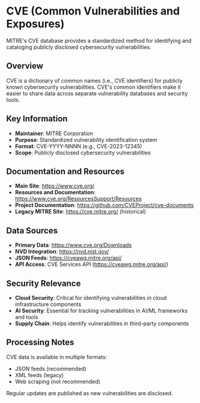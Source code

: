 # CVE (Common Vulnerabilities and Exposures)

MITRE's CVE database provides a standardized method for identifying and cataloging publicly disclosed cybersecurity vulnerabilities.

## Overview

CVE is a dictionary of common names (i.e., CVE identifiers) for publicly known cybersecurity vulnerabilities. CVE's common identifiers make it easier to share data across separate vulnerability databases and security tools.

## Key Information

- **Maintainer**: MITRE Corporation
- **Purpose**: Standardized vulnerability identification system
- **Format**: CVE-YYYY-NNNN (e.g., CVE-2023-12345)
- **Scope**: Publicly disclosed cybersecurity vulnerabilities

## Documentation and Resources

- **Main Site**: https://www.cve.org/
- **Resources and Documentation**: https://www.cve.org/ResourcesSupport/Resources
- **Project Documentation**: https://github.com/CVEProject/cve-documents
- **Legacy MITRE Site**: https://cve.mitre.org/ (historical)

## Data Sources

- **Primary Data**: https://www.cve.org/Downloads
- **NVD Integration**: https://nvd.nist.gov/
- **JSON Feeds**: https://cveawg.mitre.org/api/
- **API Access**: CVE Services API (https://cveawg.mitre.org/api/)

## Security Relevance

- **Cloud Security**: Critical for identifying vulnerabilities in cloud infrastructure components
- **AI Security**: Essential for tracking vulnerabilities in AI/ML frameworks and tools
- **Supply Chain**: Helps identify vulnerabilities in third-party components

## Processing Notes

CVE data is available in multiple formats:
- JSON feeds (recommended)
- XML feeds (legacy)
- Web scraping (not recommended)

Regular updates are published as new vulnerabilities are disclosed.